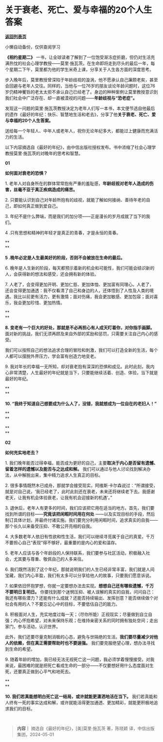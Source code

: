 # 关于衰老、死亡、爱与幸福的20个人生答案

[**返回列表页**](/gzh/懒人搜索)

小懒自动备份，仅供查阅学习

**《相约星期二》**
一书，让全球读者了解到了一位饱受渐冻症折磨，但仍对生活充满热忱的社会心理学教授——莫里·施瓦茨。在生命即将走到尽头的最后一年，每个星期二下午，莫里都为他的学生米奇上课，分享关于人生各方面的深度思考。  

  

步入晚年后，莫里教授曾深陷于年龄歧视的漩涡，他不愿承认自己廉颇老矣，甚至会回避与老年人交往。同样的，当他与一位76岁的朋友谈论年龄问题时，这位76岁仍精神矍铄的老太太拒不承认自己已经老了。身边的种种案例让莫里教授意识到我们社会中广泛存在、却一直被漠视的问题——**年龄歧视与“恐老症”。**

  

发现这一问题的莫里·施瓦茨教授决定为老年人们写一本书，本文便节选自他最后的遗作《最好的年纪：快乐、智慧地生活和老去》，分享了他**关于衰老、死亡、爱与幸福的20个人生答案。**

  

送给每一个年轻人、中年人或老年人，祝你无论年纪多大，都能过上健康而充满活力的生活。

  

以下内容摘选自《最好的年纪》，由中信出版社授权发布。书中浓缩了社会心理学教授莫里·施瓦茨的对晚年的思考和智慧。  

  

  

**01**

**如何面对衰老的恐惧？**

  

1\. 老年人对自身所在的群体常常抱有严重的羞耻感，**年龄歧视对老年人造成的伤害，丝毫不亚于真正疾病造成的痛苦。**

  

2\. 只要能认识到自己对年龄所抱有的歧视，就能了解如何接纳、善待年老的自己，即如何真正做到爱自己。  

  

3\. 年纪不是什么弊端，而是我们的加分项——正是漫长的岁月成就了当下的我们。  

  

4 .只有思想和精神的年轻才是真正的青春，才是永恒的青春。  

**  
**

**5 .晚年必定是人生最美好的阶段，否则不会被放在生命的最后。**  

  

6\. 晚年是人生新的阶段，每天都预示着新的机会和可能性，我们可能会结识新的人，会获得新的想法和感受，还会拥有新的体验。  

  

7\.
人老了，会变得更加开明、更加仁慈、更加体恤、更加富有同理心。人老了，还会变得更加通透：我不仅看清了自己和身边的人，还体悟到了人性及人类的境遇。我比以前更有活力，更有激情；面对伤痛，我会更加敏感、更加包容；面对喜乐，我会更加珍惜、更加热情。  

**  
**

**8\. 变老有一个巨大的好处，那就是不必再担心有人成天盯着你，对你指手画脚。**
面对新的挑战，我们无须再顾及来自外部的奖励和惩罚，只需要关注自己内心的感受。  

  

我们可以按照自己的想法追求合理的冒险和刺激，我们可以打造全新的生活，每个人都可以摆脱外界压力，学会富有创造力地变老。  

  

9\.
我对年长的幸福一无所知，却对衰老抱有深深的恐惧和成见。此时此刻，我内心非常清楚，人生最好的年纪就是当下，只要能继续活着、创造、体验，当下就是最好的年纪。  

**  
**

**10\. “我终于知道自己想要成为什么人了，没错，我就想成为一位自在的老妇人！”**

**  
**

**  
**

**02 ‍**

**如何充实地老去？**

  

1\. 我们晚年能否过得幸福，能否成为更好的自己，主要**取决于内心是否留有遗憾、留着怎样的遗憾以及能否与之达成和解。**
我们可以通过与他人讨论找到解决办法，从中解脱出来，集中精力追求人生真正的目标。  

  

2\.
很多事情既然木已成舟，那就学会接受现实，阿维斯·卡尔森说过：“所谓接受，就是对自己说，‘我已经老了，此时此刻还在衰老，未来还将继续老下去。我感谢老天，让我有机会体验衰老，让我有机会迎接新的机遇’。”  

  

3\. 退休后，老年人有更多的时间，我们应该把它用在适当的地方。首先，我们要找到所谓的目标——**究竟该把闲暇时间用在何处**
——以及实现目标的手段，然后制订具体计划，并最终付诸实施。我们要充分利用闲暇时间，追求真实的自我——那个长久以来备受压抑、不敢公开亮相的自我。  

  

4\. 大多数老年人依旧有性欲和性生活，我们可以继续寻觅属于自己的真爱。千万不要担心自己“表现”得不够好，最重要的是内心的爱和温存。  

  

5\. 老年人应该与各个年龄段的人保持联系，我们要参与社区活动，积极融入社会，尤其要与尊重、敬佩自己的人多来往。  

  

6\. 我们既然活到了这个年纪，那就说明我们的人生已经非常丰富，我们就是人间宝藏，我们内心丰盈，我们有太多可以分享给他人的故事，只要我们愿意诉说。  

  

7\. 如果依旧怀抱梦想，你就一定要想办法去实现。**想想自己还有哪些遗憾，千万不要明日复明日。**
你要找到那个迷惘压抑、被人误解的真实的自我，问问自己：我还有哪些潜力？还能有什么成就？还能否持续输出、发挥创意？能否继续做个对社会有用的人？不要忘记心中的目标，不要低估自己的能力。  

  

8\.
积极面对人生，充实地度过每一天；（尽你所能）正视现实；尽量做到自立自强；内心怀抱希望，对未来保持乐观；在维持亲密关系的同时拥有独处空间；走出家门，参与活动，认识世界。  

  

此外，我们还要尽量克制消极的心态，避免与世隔绝的生活。**我们要尽量减少对他人的依赖，但在真正需要帮助时也不要逞强。**
我们要克服绝望心理，想办法寻找到生命的希望。  

  

9\.
随着年龄的增加，我已经无法无视死亡这一问题，我必须学着慢慢接受。对我来说，最困难的就是把死亡看成生命的一部分——不仅要想好用什么态度面对生死，还要真正做到心平气和地死去。  

**  
**

**10\. 我们若真能想明白死亡这一结局，或许就能更潇洒地活在当下。**
我们若真能和人终有一死的事实达成和解，或许就能活得更加通透、更加精彩，就能更积极地追求我们的目标。

‍

> **内容｜** 摘选自《最好的年纪》，[美]莫里·施瓦茨 著，陈晓颖 译，中信出版集团，2024-05-01

